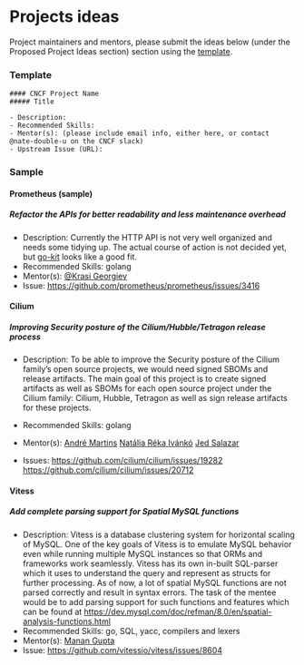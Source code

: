 # Projects ideas

Project maintainers and mentors, please submit the ideas below (under the Proposed Project Ideas section) section using the [template](/PROJECT_IDEA_TEMPLATE.md).

### Template

```
#### CNCF Project Name
##### Title

- Description:
- Recommended Skills:
- Mentor(s): (please include email info, either here, or contact @nate-double-u on the CNCF slack)
- Upstream Issue (URL):
```

### Sample

#### Prometheus (sample)

##### Refactor the APIs for better readability and less maintenance overhead

- Description: Currently the HTTP API is not very well organized and needs some tidying up. The actual course of action is not decided yet, but [go-kit](https://github.com/go-kit/kit) looks like a good fit.
- Recommended Skills: golang
- Mentor(s): [@Krasi Georgiev](https://github.com/krasi-georgiev)
- Issue: <https://github.com/prometheus/prometheus/issues/3416>


#### Cilium

##### Improving Security posture of the Cilium/Hubble/Tetragon release process

- Description: To be able to improve the Security posture of the Cilium family’s open source projects, we would need signed SBOMs and release artifacts. The main goal of this project is to create signed artifacts as well as SBOMs for each open source project under the Cilium family: Cilium, Hubble, Tetragon as well as sign release artifacts for these projects. 

- Recommended Skills: golang
- Mentor(s): [André Martins](https://github.com/aanm)  [Natália Réka Ivánkó](https://github.com/sharlns) [Jed Salazar](https://github.com/jedsalazar)
- Issues: <https://github.com/cilium/cilium/issues/19282> <https://github.com/cilium/cilium/issues/20712>

#### Vitess

##### Add complete parsing support for Spatial MySQL functions

- Description: Vitess is a database clustering system for horizontal scaling of MySQL. One of the key goals of Vitess is to emulate MySQL behavior even while running multiple MySQL instances so that ORMs and frameworks work seamlessly. Vitess has its own in-built SQL-parser which it uses to understand the query and represent as structs for further processing. As of now, a lot of spatial MySQL functions are not parsed correctly and result in syntax errors. The task of the mentee would be to add parsing support for such functions and features which can be found at https://dev.mysql.com/doc/refman/8.0/en/spatial-analysis-functions.html
- Recommended Skills: go, SQL, yacc, compilers and lexers
- Mentor(s): [Manan Gupta](https://github.com/GuptaManan100)
- Issue: <https://github.com/vitessio/vitess/issues/8604>

